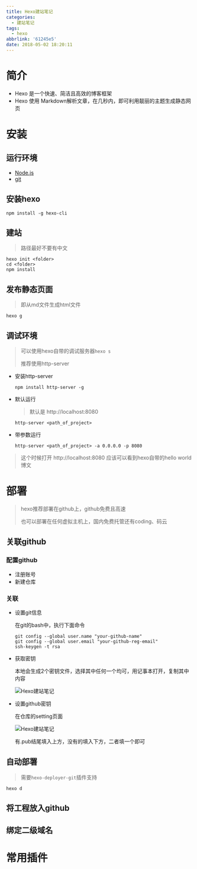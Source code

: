 ```yaml
---
title: Hexo建站笔记
categories:
  - 建站笔记
tags:
  - hexo
abbrlink: '61245e5'
date: 2018-05-02 18:20:11
---
```


# 简介

- Hexo 是一个快速、简洁且高效的博客框架
- Hexo 使用 Markdown解析文章，在几秒内，即可利用靓丽的主题生成静态网页

# 安装

## 运行环境

- [Node.js](https://nodejs.org/en/)
- [git](https://git-scm.com/download/win)
  <!--more-->

## 安装hexo

```shell
npm install -g hexo-cli
```

## 建站

> 路径最好不要有中文

```shell
hexo init <folder>
cd <folder>
npm install
```

## 发布静态页面

> 即从md文件生成html文件

```shell
hexo g
```

## 调试环境

> 可以使用hexo自带的调试服务器``hexo s``
>
> 推荐使用http-server

- 安装http-server

  ```shell
  npm install http-server -g
  ```

- 默认运行

  > 默认是 http://localhost:8080

  ```shell
  http-server <path_of_project>
  ```

- 带参数运行

  ```shell
  http-server <path_of_project> -a 0.0.0.0 -p 8080
  ```

> 这个时候打开 http://localhost:8080 应该可以看到hexo自带的hello world 博文

# 部署

> hexo推荐部署在github上，github免费且高速
>
> 也可以部署在任何虚拟主机上，国内免费托管还有coding、码云

## 关联github

### 配置github

- 注册账号
- 新建仓库

### 关联

- 设置git信息

  在git的bash中，执行下面命令

  ```
  git config --global user.name "your-github-name"
  git config --global user.email "your-github-reg-email"
  ssh-keygen -t rsa
  ```

- 获取密钥

  本地会生成2个密钥文件，选择其中任何一个均可，用记事本打开，复制其中内容

  ![Hexo建站笔记](https://znmlr-1251254271.cos.ap-shanghai.myqcloud.com/2018/05/Hexo%E5%BB%BA%E7%AB%99%E7%AC%94%E8%AE%B0_1.png)

- 设置github密钥

  在仓库的setting页面

  ![Hexo建站笔记](https://znmlr-1251254271.cos.ap-shanghai.myqcloud.com/2018/05/Hexo%E5%BB%BA%E7%AB%99%E7%AC%94%E8%AE%B0_2.png)

  有.pub结尾填入上方，没有的填入下方，二者填一个即可

## 自动部署

> 需要``hexo-deployer-git``插件支持

```shell
hexo d
```

## 将工程放入github

## 绑定二级域名

# 常用插件

## 